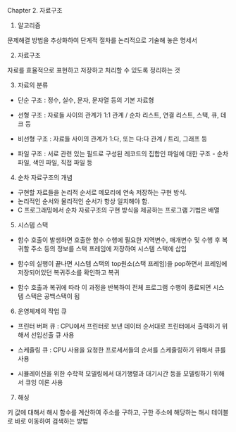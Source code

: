 Chapter 2. 자료구조



1. 알고리즘

문제해결 방법을 추상화하여 단계적 절차를 논리적으로 기술해 놓은 명세서



2. 자료구조

자료를 효율적으로 표현하고 저장하고 처리할 수 있도록 정리하는 것



3. 자료의 분류

+ 단순 구조 : 정수, 실수, 문자, 문자열 등의 기본 자료형

+ 선형 구조 : 자료들 사이의 관계가 1:1 관계 / 순차 리스트, 연결 리스트, 스택, 큐, 데크 등

+ 비선형 구조 : 자료들 사이의 관계가 1:다, 또는 다:다 관계 / 트리, 그래프 등

+ 파일 구조 : 서로 관련 있는 필드로 구성된 레코드의 집합인 파일에 대한 구조 - 순차 파일, 색인 파일, 직접 파일 등



4. 순차 자료구조의 개념

+ 구현할 자료들을 논리적 순서로 메모리에 연속 저장하는 구현 방식. 
+ 논리적인 순서와 물리적인 순서가 항상 일치해야 함. 
+ C 프로그래밍에서 순차 자료구조의 구현 방식을 제공하는 프로그램 기법은 배열



5. 시스템 스택

+ 함수 호출이 발생하면 호출한 함수 수행에 필요한 지역변수, 매개변수 및 수행 후 복귀할 주소 등의 정보를 스택 프레임에 저장하여 시스템 스택에 삽입

+ 함수의 실행이 끝나면 시스템 스택의 top원소(스택 프레임)을 pop하면서 프레임에 저장되어있던 복귀주소를 확인하고 복귀

+ 함수 호출과 복귀에 따라 이 과정을 반복하여 전체 프로그램 수행이 종료되면 시스템 스택은 공백스택이 됨



6. 운영체제의 작업 큐

+ 프린터 버퍼 큐 : CPU에서 프린터로 보낸 데이터 순서대로 프린터에서 출력하기 위해서 선입선출 큐 사용

+ 스케줄링 큐 : CPU 사용을 요청한 프로세서들의 순서를 스케줄링하기 위해서 큐를 사용

+ 시뮬레이션을 위한 수학적 모델링에서 대기행렬과 대기시간 등을 모델링하기 위해서 큐잉 이론 사용



7. 해싱

키 값에 대해서 해시 함수를 계산하여 주소를 구하고, 구한 주소에 해당하는 해시 테이블로 바로 이동하여 검색하는 방법